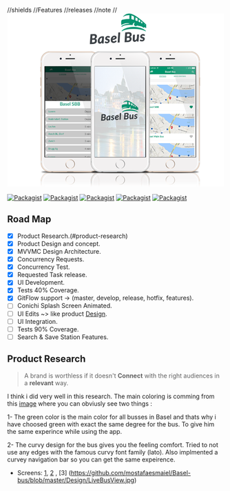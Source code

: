 //shields
//Features
//releases
//note
//
![Basel Bus: IOS Conichi Code Challenge for mostafa esmaiel](https://github.com/mostafaesmaiel/Basel-bus/blob/master/Design/BaselBus-branding.png)

[![Packagist](https://img.shields.io/badge/Architecture-MVVMC-orange.svg)]()
[![Packagist](https://img.shields.io/badge/Functionality-95%25-green.svg)]()
[![Packagist](https://img.shields.io/badge/UI-80%25-yellow.svg)]()
[![Packagist](https://img.shields.io/badge/Concurrency-Supported-orange.svg)]()
[![Packagist](https://img.shields.io/badge/Tested-40%25-gray.svg)]()

## Road Map 
- [x] Product Research.(#product-research)
- [x] Product Design and concept.  
- [x] MVVMC Design Architecture.
- [x] Concurrency Requests.  
- [x] Concurrency Test.  
- [x] Requested Task release.
- [X] UI Development.
- [x] Tests 40% Coverage.
- [x] GitFlow support -> (master, develop, release, hotfix, features).
- [ ] Conichi Splash Screen Animated. 
- [ ] UI Edits ~> like product [Design](https://github.com/mostafaesmaiel/Basel-bus/blob/master/Design/LiveBusView.jpg).
- [ ] UI Integration. 
- [ ] Tests 90% Coverage. 
- [ ] Search & Save Station Features. 

## Product Research
> A brand is worthless if it doesn't **Connect** with the right audiences in a **relevant** way.

I think i did very well in this research. The main coloring is comming from this [image](http://www.michaeltaylor.ca/bus-ch/basel/basel-828-mt.jpg) where you can obviusly see two things :

1- The green color is the main color for all busses in Basel and thats why i have choosed green with exact the same degree for the bus. To give him the same experince while using the app. 

2- The curvy design for the bus gives you the feeling comfort. Tried to not use any edges with the famous curvy font family (lato). Also implmented a curvey navigation bar so you can get the same expeirence. 
* Screens: [1](https://github.com/mostafaesmaiel/Basel-bus/blob/master/Design/FirstScreen.jpg), [2](https://github.com/mostafaesmaiel/Basel-bus/blob/master/Design/LiveBusView.jpg) , [3] (https://github.com/mostafaesmaiel/Basel-bus/blob/master/Design/LiveBusView.jpg) 
